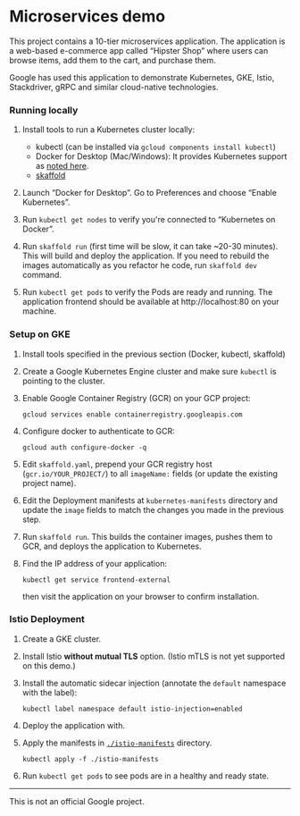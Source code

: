 # Microservices demo

This project contains a 10-tier microservices application. The application is a
web-based e-commerce app called “Hipster Shop” where users can browse items,
add them to the cart, and purchase them.

Google has used this application to demonstrate Kubernetes, GKE, Istio,
Stackdriver, gRPC and similar cloud-native technologies.

### Running locally

1. Install tools to run a Kubernetes cluster locally:

   - kubectl (can be installed via `gcloud components install kubectl`)
   - Docker for Desktop (Mac/Windows): It provides Kubernetes support as [noted
     here](https://docs.docker.com/docker-for-mac/kubernetes/).
   - [skaffold](https://github.com/GoogleContainerTools/skaffold/#installation)

1. Launch “Docker for Desktop”. Go to Preferences and choose “Enable Kubernetes”.

1. Run `kubectl get nodes` to verify you're connected to “Kubernetes on Docker”.

1. Run `skaffold run` (first time will be slow, it can take ~20-30 minutes).
   This will build and deploy the application. If you need to rebuild the images
   automatically as you refactor he code, run `skaffold dev` command.

1. Run `kubectl get pods` to verify the Pods are ready and running. The
   application frontend should be available at http://localhost:80 on your
   machine.

### Setup on GKE

1. Install tools specified in the previous section (Docker, kubectl, skaffold)

1. Create a Google Kubernetes Engine cluster and make sure `kubectl` is pointing
   to the cluster.

1. Enable Google Container Registry (GCR) on your GCP project:

       gcloud services enable containerregistry.googleapis.com
    
1. Configure docker to authenticate to GCR:

       gcloud auth configure-docker -q

1. Edit `skaffold.yaml`, prepend your GCR registry host (`gcr.io/YOUR_PROJECT/`)
   to all `imageName:` fields (or update the existing project name).

1. Edit the Deployment manifests at `kubernetes-manifests` directory and update
   the `image` fields to match the changes you made in the previous step.

1. Run `skaffold run`. This builds the container
   images, pushes them to GCR, and deploys the application to Kubernetes.

1.  Find the IP address of your application:

        kubectl get service frontend-external

    then visit the application on your browser to confirm
    installation.

### Istio Deployment

1. Create a GKE cluster.

2. Install Istio **without mutual TLS** option. (Istio mTLS is not yet supported
   on this demo.)

3. Install the automatic sidecar injection (annotate the `default` namespace
   with the label):

       kubectl label namespace default istio-injection=enabled

4. Deploy the application with.

5. Apply the manifests in [`./istio-manifests`](./istio-manifests) directory.

       kubectl apply -f ./istio-manifests

6. Run `kubectl get pods` to see pods are in a healthy and ready state.

---

This is not an official Google project.
